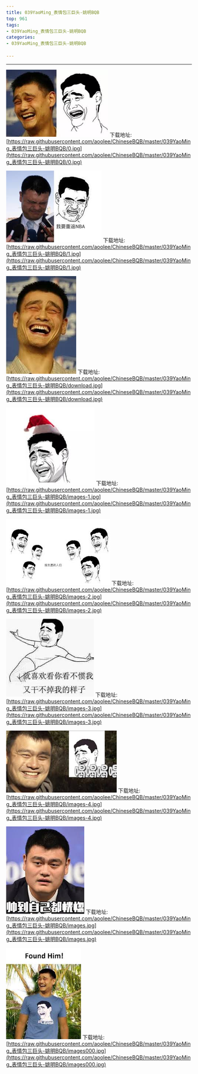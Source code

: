 ```yaml
---
title: 039YaoMing_表情包三巨头-姚明BQB
top: 961
tags:
- 039YaoMing_表情包三巨头-姚明BQB
categories:
- 039YaoMing_表情包三巨头-姚明BQB

---
```


------

<!-- more -->

![](https://raw.githubusercontent.com/aoolee/ChineseBQB/master/039YaoMing_表情包三巨头-姚明BQB/0.jpg)
下载地址:[https://raw.githubusercontent.com/aoolee/ChineseBQB/master/039YaoMing_表情包三巨头-姚明BQB/0.jpg](https://raw.githubusercontent.com/aoolee/ChineseBQB/master/039YaoMing_表情包三巨头-姚明BQB/0.jpg)

![](https://raw.githubusercontent.com/aoolee/ChineseBQB/master/039YaoMing_表情包三巨头-姚明BQB/1.jpg)
下载地址:[https://raw.githubusercontent.com/aoolee/ChineseBQB/master/039YaoMing_表情包三巨头-姚明BQB/1.jpg](https://raw.githubusercontent.com/aoolee/ChineseBQB/master/039YaoMing_表情包三巨头-姚明BQB/1.jpg)

![](https://raw.githubusercontent.com/aoolee/ChineseBQB/master/039YaoMing_表情包三巨头-姚明BQB/download.jpg)
下载地址:[https://raw.githubusercontent.com/aoolee/ChineseBQB/master/039YaoMing_表情包三巨头-姚明BQB/download.jpg](https://raw.githubusercontent.com/aoolee/ChineseBQB/master/039YaoMing_表情包三巨头-姚明BQB/download.jpg)

![](https://raw.githubusercontent.com/aoolee/ChineseBQB/master/039YaoMing_表情包三巨头-姚明BQB/images-1.jpg)
下载地址:[https://raw.githubusercontent.com/aoolee/ChineseBQB/master/039YaoMing_表情包三巨头-姚明BQB/images-1.jpg](https://raw.githubusercontent.com/aoolee/ChineseBQB/master/039YaoMing_表情包三巨头-姚明BQB/images-1.jpg)

![](https://raw.githubusercontent.com/aoolee/ChineseBQB/master/039YaoMing_表情包三巨头-姚明BQB/images-2.jpg)
下载地址:[https://raw.githubusercontent.com/aoolee/ChineseBQB/master/039YaoMing_表情包三巨头-姚明BQB/images-2.jpg](https://raw.githubusercontent.com/aoolee/ChineseBQB/master/039YaoMing_表情包三巨头-姚明BQB/images-2.jpg)

![](https://raw.githubusercontent.com/aoolee/ChineseBQB/master/039YaoMing_表情包三巨头-姚明BQB/images-3.jpg)
下载地址:[https://raw.githubusercontent.com/aoolee/ChineseBQB/master/039YaoMing_表情包三巨头-姚明BQB/images-3.jpg](https://raw.githubusercontent.com/aoolee/ChineseBQB/master/039YaoMing_表情包三巨头-姚明BQB/images-3.jpg)

![](https://raw.githubusercontent.com/aoolee/ChineseBQB/master/039YaoMing_表情包三巨头-姚明BQB/images-4.jpg)
下载地址:[https://raw.githubusercontent.com/aoolee/ChineseBQB/master/039YaoMing_表情包三巨头-姚明BQB/images-4.jpg](https://raw.githubusercontent.com/aoolee/ChineseBQB/master/039YaoMing_表情包三巨头-姚明BQB/images-4.jpg)

![](https://raw.githubusercontent.com/aoolee/ChineseBQB/master/039YaoMing_表情包三巨头-姚明BQB/images.jpg)
下载地址:[https://raw.githubusercontent.com/aoolee/ChineseBQB/master/039YaoMing_表情包三巨头-姚明BQB/images.jpg](https://raw.githubusercontent.com/aoolee/ChineseBQB/master/039YaoMing_表情包三巨头-姚明BQB/images.jpg)

![](https://raw.githubusercontent.com/aoolee/ChineseBQB/master/039YaoMing_表情包三巨头-姚明BQB/images000.jpg)
下载地址:[https://raw.githubusercontent.com/aoolee/ChineseBQB/master/039YaoMing_表情包三巨头-姚明BQB/images000.jpg](https://raw.githubusercontent.com/aoolee/ChineseBQB/master/039YaoMing_表情包三巨头-姚明BQB/images000.jpg)

